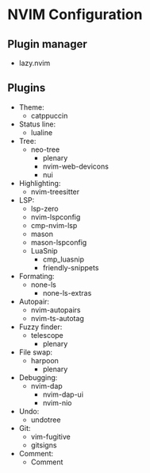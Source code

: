 # NVIM Configuration

## Plugin manager

- lazy.nvim

## Plugins

- Theme:
  - catppuccin
- Status line:
  - lualine
- Tree:
  - neo-tree
    - plenary
    - nvim-web-devicons
    - nui
- Highlighting:
  - nvim-treesitter
- LSP:
  - lsp-zero
  - nvim-lspconfig
  - cmp-nvim-lsp
  - mason
  - mason-lspconfig
  - LuaSnip
    - cmp_luasnip
    - friendly-snippets
- Formating:
  - none-ls
    - none-ls-extras
- Autopair:
  - nvim-autopairs
  - nvim-ts-autotag
- Fuzzy finder:
  - telescope
    - plenary
- File swap:
  - harpoon
    - plenary
- Debugging:
  - nvim-dap
    - nvim-dap-ui
    - nvim-nio
- Undo:
  - undotree
- Git:
  - vim-fugitive
  - gitsigns
- Comment:
  - Comment
